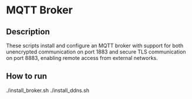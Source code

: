 # MQTT Broker

## Description

These scripts install and configure an MQTT broker with support for both unencrypted communication on port 1883 and secure TLS communication on port 8883, enabling remote access from external networks.

## How to run
./install_broker.sh
./install_ddns.sh
